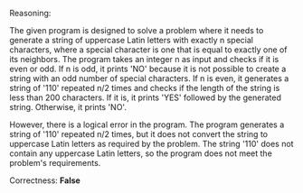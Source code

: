 Reasoning:

The given program is designed to solve a problem where it needs to generate a string of uppercase Latin letters with exactly n special characters, where a special character is one that is equal to exactly one of its neighbors. The program takes an integer n as input and checks if it is even or odd. If n is odd, it prints 'NO' because it is not possible to create a string with an odd number of special characters. If n is even, it generates a string of '110' repeated n/2 times and checks if the length of the string is less than 200 characters. If it is, it prints 'YES' followed by the generated string. Otherwise, it prints 'NO'.

However, there is a logical error in the program. The program generates a string of '110' repeated n/2 times, but it does not convert the string to uppercase Latin letters as required by the problem. The string '110' does not contain any uppercase Latin letters, so the program does not meet the problem's requirements.

Correctness: **False**